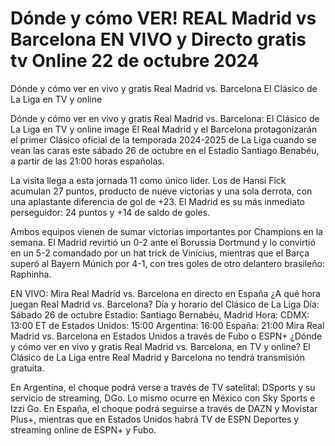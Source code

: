 # Dónde y cómo VER! REAL Madrid vs Barcelona EN VIVO y Directo gratis tv Online 22 de octubre 2024

Dónde y cómo ver en vivo y gratis Real Madrid vs. Barcelona El Clásico de La Liga en TV y online

Dónde y cómo ver en vivo y gratis Real Madrid vs. Barcelona: El Clásico de La Liga en TV y online image
El Real Madrid y el Barcelona protagonizarán el primer Clásico oficial de la temporada 2024-2025 de La Liga cuando se vean las caras este sábado 26 de octubre en el Estadio Santiago Benabéu, a partir de las 21:00 horas españolas.

La visita llega a esta jornada 11 como único lider. Los de Hansi Fick acumulan 27 puntos, producto de nueve victorias y una sola derrota, con una aplastante diferencia de gol de +23. El Madrid es su más inmediato perseguidor: 24 puntos y +14 de saldo de goles.

Ambos equipos vienen de sumar victorias importantes por Champions en la semana. El Madrid revirtió un 0-2 ante el Borussia Dortmund y lo convirtió en un 5-2 comandado por un hat trick de Vinícius, mientras que el Barça superó al Bayern Múnich por 4-1, con tres goles de otro delantero brasileño: Raphinha.

EN VIVO: Mira Real Madrid vs. Barcelona en directo en España
¿A qué hora juegan Real Madrid vs. Barcelona? Día y horario del Clásico de La Liga
Día: Sábado 26 de octubre
Estadio: Santiago Bernabéu, Madrid
Hora: 
CDMX: 13:00
ET de Estados Unidos: 15:00
Argentina: 16:00
España: 21:00
Mira Real Madrid vs. Barcelona en Estados Unidos a través de Fubo o ESPN+
¿Dónde y cómo ver en vivo y gratis Real Madrid vs. Barcelona, en TV y online?
El Clásico de La Liga entre Real Madrid y Barcelona no tendrá transmisión gratuita. 

En Argentina, el choque podrá verse a través de TV satelital: DSports y su servicio de streaming, DGo. Lo mismo ocurre en México con Sky Sports e Izzi Go. En España, el choque podrá seguirse a través de DAZN y Movistar Plus+, mientras que en Estados Unidos habrá TV de ESPN Deportes y streaming online de ESPN+ y Fubo.
